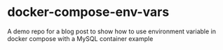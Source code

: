 # docker-compose-env-vars
A demo repo for a blog post to show how to use environment variable in docker compose with a MySQL container example
